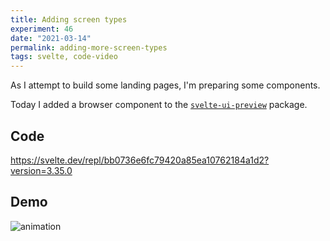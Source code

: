 ```yaml
---
title: Adding screen types
experiment: 46
date: "2021-03-14"
permalink: adding-more-screen-types
tags: svelte, code-video
---
```


As I attempt to build some landing pages, I'm preparing some components.

Today I added a browser component to the [`svelte-ui-preview`](https://www.npmjs.com/package/svelte-preview-ui) package.

## Code

https://svelte.dev/repl/bb0736e6fc79420a85ea10762184a1d2?version=3.35.0

## Demo

<img alt="animation" src="https://res.cloudinary.com/dzwnkx0mk/image/upload/v1615775968/1000experiments.dev/multiple-screen-types_dxqujy.png"/>
